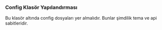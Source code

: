### Config Klasör Yapılandırması

Bu klasör altında config dosyaları yer almalıdır. Bunlar şimdilik tema ve api sabitleridir.
